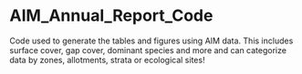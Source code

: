 # AIM_Annual_Report_Code
Code used to generate the tables and figures using AIM data. This includes surface cover, gap cover, dominant species and more and can categorize data by zones, allotments, strata or ecological sites!
